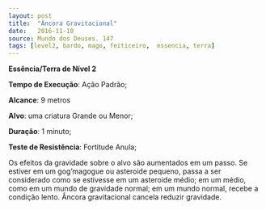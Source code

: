 ```yaml
---
layout: post
title:  "Âncora Gravitacional"
date:   2016-11-10
source: Mundo dos Deuses. 147
tags: [level2, bardo, mago, feiticeiro,  essencia, terra]
---
```


**Essência/Terra de Nível 2**

**Tempo de Execução**: Ação Padrão;

**Alcance**: 9 metros

**Alvo**: uma criatura Grande ou Menor;

**Duração**: 1 minuto;

**Teste de Resistência**: Fortitude Anula;

Os efeitos da gravidade sobre o alvo são aumentados em 
um passo. Se estiver em um gog’magogue ou asteroide pequeno, passa a ser considerado como se estivesse em um asteroide 
médio; em um médio, como em um mundo de gravidade 
normal; em um mundo normal, recebe a condição lento.
Âncora gravitacional cancela reduzir gravidade.
